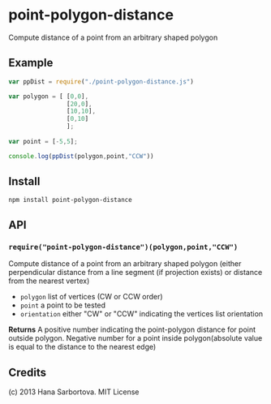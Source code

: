 point-polygon-distance
==========
Compute distance of a point from an arbitrary shaped polygon

## Example

```javascript
var ppDist = require("./point-polygon-distance.js")

var polygon = [ [0,0],
				[20,0],
				[10,10],
				[0,10]
				];
		
var point = [-5,5];

console.log(ppDist(polygon,point,"CCW"))
```

## Install

    npm install point-polygon-distance
    
## API

### `require("point-polygon-distance")(polygon,point,"CCW")`

Compute distance of a point from an arbitrary shaped polygon (either perpendicular
distance from a line segment (if projection exists) or distance from the nearest vertex)

* `polygon` list of vertices (CW or CCW order)
* `point` a point to be tested
* `orientation` either "CW" or "CCW" indicating the vertices list orientation


**Returns** A positive number indicating the point-polygon distance for point outside polygon.
Negative number for a point inside polygon(absolute value is equal to the distance to the nearest edge)

## Credits
(c) 2013 Hana Sarbortova. MIT License